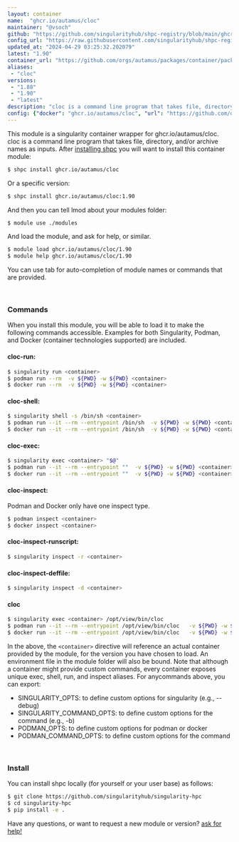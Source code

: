 ```yaml
---
layout: container
name:  "ghcr.io/autamus/cloc"
maintainer: "@vsoch"
github: "https://github.com/singularityhub/shpc-registry/blob/main/ghcr.io/autamus/cloc/container.yaml"
config_url: "https://raw.githubusercontent.com/singularityhub/shpc-registry/main/ghcr.io/autamus/cloc/container.yaml"
updated_at: "2024-04-29 03:25:32.202079"
latest: "1.90"
container_url: "https://github.com/orgs/autamus/packages/container/package/cloc"
aliases:
 - "cloc"
versions:
 - "1.88"
 - "1.90"
 - "latest"
description: "cloc is a command line program that takes file, directory, and/or archive names as inputs."
config: {"docker": "ghcr.io/autamus/cloc", "url": "https://github.com/orgs/autamus/packages/container/package/cloc", "maintainer": "@vsoch", "description": "cloc is a command line program that takes file, directory, and/or archive names as inputs.", "latest": {"1.90": "sha256:5734c3a10923c9e8ad3704ded3a2572b97bf860b60bf2174c70485ea75672c89"}, "tags": {"1.88": "sha256:d83cabface35c70df9484dff3f606a10f13432747a7570e238525e3722061c31", "1.90": "sha256:5734c3a10923c9e8ad3704ded3a2572b97bf860b60bf2174c70485ea75672c89", "latest": "sha256:5734c3a10923c9e8ad3704ded3a2572b97bf860b60bf2174c70485ea75672c89"}, "aliases": {"cloc": "/opt/view/bin/cloc"}}
---
```


This module is a singularity container wrapper for ghcr.io/autamus/cloc.
cloc is a command line program that takes file, directory, and/or archive names as inputs.
After [installing shpc](#install) you will want to install this container module:


```bash
$ shpc install ghcr.io/autamus/cloc
```

Or a specific version:

```bash
$ shpc install ghcr.io/autamus/cloc:1.90
```

And then you can tell lmod about your modules folder:

```bash
$ module use ./modules
```

And load the module, and ask for help, or similar.

```bash
$ module load ghcr.io/autamus/cloc/1.90
$ module help ghcr.io/autamus/cloc/1.90
```

You can use tab for auto-completion of module names or commands that are provided.

<br>

### Commands

When you install this module, you will be able to load it to make the following commands accessible.
Examples for both Singularity, Podman, and Docker (container technologies supported) are included.

#### cloc-run:

```bash
$ singularity run <container>
$ podman run --rm  -v ${PWD} -w ${PWD} <container>
$ docker run --rm  -v ${PWD} -w ${PWD} <container>
```

#### cloc-shell:

```bash
$ singularity shell -s /bin/sh <container>
$ podman run --it --rm --entrypoint /bin/sh  -v ${PWD} -w ${PWD} <container>
$ docker run --it --rm --entrypoint /bin/sh  -v ${PWD} -w ${PWD} <container>
```

#### cloc-exec:

```bash
$ singularity exec <container> "$@"
$ podman run --it --rm --entrypoint ""  -v ${PWD} -w ${PWD} <container> "$@"
$ docker run --it --rm --entrypoint ""  -v ${PWD} -w ${PWD} <container> "$@"
```

#### cloc-inspect:

Podman and Docker only have one inspect type.

```bash
$ podman inspect <container>
$ docker inspect <container>
```

#### cloc-inspect-runscript:

```bash
$ singularity inspect -r <container>
```

#### cloc-inspect-deffile:

```bash
$ singularity inspect -d <container>
```


#### cloc

```bash
$ singularity exec <container> /opt/view/bin/cloc
$ podman run --it --rm --entrypoint /opt/view/bin/cloc   -v ${PWD} -w ${PWD} <container> -c " $@"
$ docker run --it --rm --entrypoint /opt/view/bin/cloc   -v ${PWD} -w ${PWD} <container> -c " $@"
```



In the above, the `<container>` directive will reference an actual container provided
by the module, for the version you have chosen to load. An environment file in the
module folder will also be bound. Note that although a container
might provide custom commands, every container exposes unique exec, shell, run, and
inspect aliases. For anycommands above, you can export:

 - SINGULARITY_OPTS: to define custom options for singularity (e.g., --debug)
 - SINGULARITY_COMMAND_OPTS: to define custom options for the command (e.g., -b)
 - PODMAN_OPTS: to define custom options for podman or docker
 - PODMAN_COMMAND_OPTS: to define custom options for the command

<br>

### Install

You can install shpc locally (for yourself or your user base) as follows:

```bash
$ git clone https://github.com/singularityhub/singularity-hpc
$ cd singularity-hpc
$ pip install -e .
```

Have any questions, or want to request a new module or version? [ask for help!](https://github.com/singularityhub/singularity-hpc/issues)